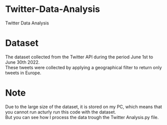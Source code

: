 # Twitter-Data-Analysis
Twitter Data Analysis  

# Dataset
The dataset collected from the Twitter API during the period June 1st to June 30th 2022.  
These tweets were collected by applying a geographical filter to return only tweets in Europe.  

# Note
Due to the large size of the dataset, it is stored on my PC, which means that you cannot run acturly run this code with the dataset.  
But you can see how I process the data trough the Twitter Analysis.py file.
